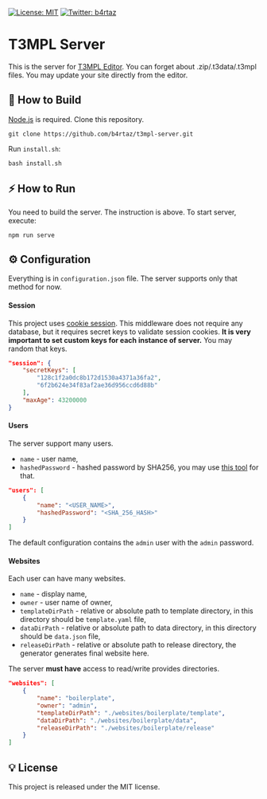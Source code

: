 [![License: MIT](https://img.shields.io/github/license/mashape/apistatus.svg)](/LICENSE) [![Twitter: b4rtaz](https://img.shields.io/twitter/follow/b4rtaz.svg?style=social)](https://twitter.com/b4rtaz)

# T3MPL Server

This is the server for [T3MPL Editor](https://github.com/b4rtaz/t3mpl-editor). You can forget about .zip/.t3data/.t3mpl files. You may update your site directly from the editor.

## 🔨 How to Build

[Node.js](https://nodejs.org/en/) is required. Clone this repository.

`git clone https://github.com/b4rtaz/t3mpl-server.git`

Run `install.sh`:

`bash install.sh`

## ⚡ How to Run

You need to build the server. The instruction is above. To start server, execute:

`npm run serve`

## ⚙️ Configuration

Everything is in `configuration.json` file. The server supports only that method for now.

#### Session

This project uses [cookie session](https://github.com/expressjs/cookie-session#readme). This middleware does not require any database, but it requires secret keys to validate session cookies. **It is very important to set custom keys for each instance of server.** You may random that keys.

```json
"session": {
    "secretKeys": [
        "128c1f2a0dc8b172d1530a4371a36fa2",
        "6f2b624e34f83af2ae36d956ccd6d88b"
    ],
    "maxAge": 43200000
}
```

#### Users

The server support many users. 

* `name` - user name,
* `hashedPassword` - hashed password by SHA256, you may use [this tool](https://emn178.github.io/online-tools/sha256.html) for that.

```json
"users": [
    {
        "name": "<USER_NAME>",
        "hashedPassword": "<SHA_256_HASH>"
    }
]
```

The default configuration contains the `admin` user with the `admin` password.

#### Websites

Each user can have many websites.

* `name` - display name,
* `owner` - user name of owner,
* `templateDirPath` - relative or absolute path to template directory, in this directory should be `template.yaml` file,
* `dataDirPath` - relative or absolute path to data directory, in this directory should be `data.json` file,
* `releaseDirPath` - relative or absolute path to release directory, the generator generates final website here.

The server **must have** access to read/write provides directories.

```json
"websites": [
    {
        "name": "boilerplate",
        "owner": "admin",
        "templateDirPath": "./websites/boilerplate/template",
        "dataDirPath": "./websites/boilerplate/data",
        "releaseDirPath": "./websites/boilerplate/release"
    }
]
```

## 💡 License

This project is released under the MIT license.
